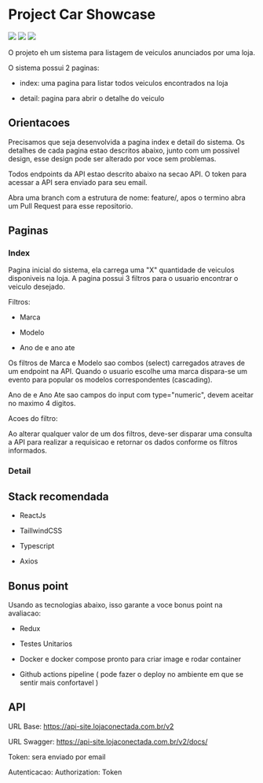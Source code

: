 # Project Car Showcase

![](https://img.shields.io/badge/ReactJS-blue.svg)
![](https://img.shields.io/badge/Taillwindcss-blue.svg)
![](https://img.shields.io/badge/TypeScript-blue.svg)

O projeto eh um sistema para listagem de veiculos anunciados por uma loja. 

O sistema possui 2 paginas:

- index: uma pagina para listar todos veiculos encontrados na loja

- detail: pagina para abrir o detalhe do veiculo

## Orientacoes

Precisamos que seja desenvolvida a pagina index e detail do sistema. Os detalhes de cada pagina estao descritos abaixo, junto com um possivel design, esse design pode ser alterado por voce sem problemas.

Todos endpoints da API estao descrito abaixo na secao API. O token para acessar a API sera enviado para seu email.

Abra uma branch com a estrutura de nome: feature/<seu-nome>, apos o termino abra um Pull Request para esse repositorio.


## Paginas

### Index

Pagina inicial do sistema, ela carrega uma "X" quantidade de veiculos disponiveis na loja. A pagina possui 3 filtros para o usuario encontrar o veiculo desejado.

Filtros:

- Marca

- Modelo

- Ano de e ano ate


Os filtros de Marca e Modelo sao combos (select) carregados atraves de um endpoint na API. Quando o usuario escolhe uma marca dispara-se um evento para popular os modelos correspondentes (cascading).

Ano de e Ano Ate sao campos do input com type="numeric", devem aceitar no maximo 4 digitos. 

Acoes do filtro:

Ao alterar qualquer valor de um dos filtros, deve-ser disparar uma consulta a API para realizar a requisicao e retornar os dados conforme os filtros informados.


### Detail


## Stack recomendada

- ReactJs

- TaillwindCSS

- Typescript

- Axios

## Bonus point

Usando as tecnologias abaixo, isso garante a voce bonus point na avaliacao:

- Redux

- Testes Unitarios

- Docker e docker compose pronto para criar image e rodar container

- Github actions pipeline ( pode fazer o deploy no ambiente em que se sentir mais confortavel )


## API

URL Base: https://api-site.lojaconectada.com.br/v2

URL Swagger: https://api-site.lojaconectada.com.br/v2/docs/

Token: sera enviado por email

Autenticacao: Authorization: Token <Token>
